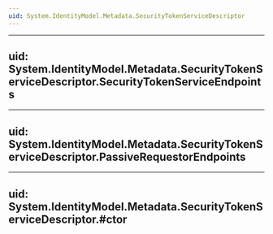 ```yaml
---
uid: System.IdentityModel.Metadata.SecurityTokenServiceDescriptor
---
```


---
uid: System.IdentityModel.Metadata.SecurityTokenServiceDescriptor.SecurityTokenServiceEndpoints
---

---
uid: System.IdentityModel.Metadata.SecurityTokenServiceDescriptor.PassiveRequestorEndpoints
---

---
uid: System.IdentityModel.Metadata.SecurityTokenServiceDescriptor.#ctor
---
